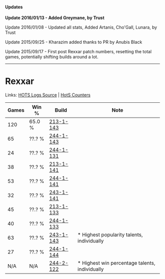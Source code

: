 #### Updates
**Update 2016/01/13 - Added Greymane, by Trust**

Update 2016/01/08 - Updated all stats, Added Artanis, Cho'Gall, Lunara, by Trust

Update 2015/09/25 - Kharazim added thanks to PR by Anubis Black

Update 2015/09/17 - First post Rexxar patch numbers, resetting the total games, potentially shifting builds around a lot.

***

# Rexxar

Links: [HOTS Logs Source](https://www.hotslogs.com/Sitewide/HeroDetails?Hero=Rexxar) | [HotS Counters](http://hotscounters.com/#/hero/Rexxar)

Games  | Win %  | Build     | Note
-----  | -----  | -----     | ----
120    | 65.0 % | [213-1-143](http://www.heroesfire.com/hots/talent-calculator/rexxar#kHj7) | 
65     | ??.? % | [244-1-143](http://www.heroesfire.com/hots/talent-calculator/rexxar#lTOt) | 
24     | ??.? % | [244-1-131](http://www.heroesfire.com/hots/talent-calculator/rexxar#lTOh) | 
38     | ??.? % | [213-1-141](http://www.heroesfire.com/hots/talent-calculator/rexxar#kHj5) | 
53     | ??.? % | [244-1-141](http://www.heroesfire.com/hots/talent-calculator/rexxar#lTOr) | 
32     | ??.? % | [243-1-141](http://www.heroesfire.com/hots/talent-calculator/rexxar#lQyb) | 
45     | ??.? % | [213-1-133](http://www.heroesfire.com/hots/talent-calculator/rexxar#kHiz) | 
40     | ??.? % | [244-1-133](http://www.heroesfire.com/hots/talent-calculator/rexxar#lTOj) | 
63     | ??.? % | [243-1-143](http://www.heroesfire.com/hots/talent-calculator/rexxar#lQyd) | * Highest popularity talents, individually
27     | ??.? % | [244-1-144](http://www.heroesfire.com/hots/talent-calculator/rexxar#lTOu) | 
N/A    | N/A    | [244-2-122](http://www.heroesfire.com/hots/talent-calculator/rexxar#lTeA) | * Highest win percentage talents, individually
